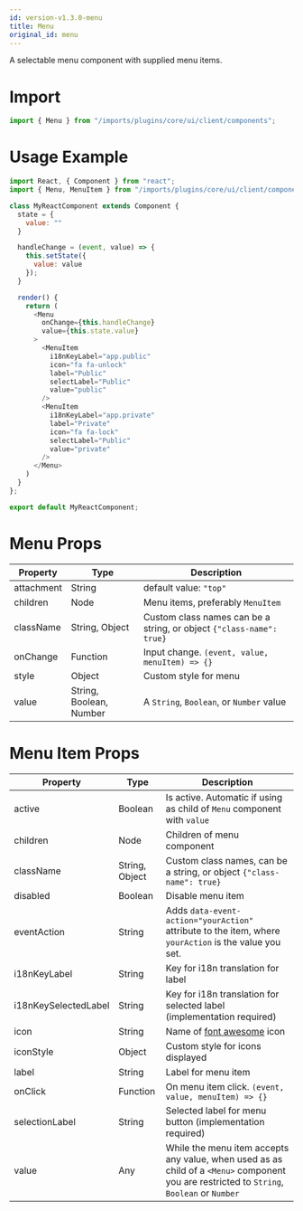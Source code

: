 ```yaml
---
id: version-v1.3.0-menu
title: Menu
original_id: menu
---
```

    
A selectable menu component with supplied menu items.

# Import

```javascript
import { Menu } from "/imports/plugins/core/ui/client/components";
```

# Usage Example

```javascript
import React, { Component } from "react";
import { Menu, MenuItem } from "/imports/plugins/core/ui/client/components";

class MyReactComponent extends Component {
  state = {
    value: ""
  }

  handleChange = (event, value) => {
    this.setState({
      value: value
    });
  }

  render() {
    return (
      <Menu
        onChange={this.handleChange}
        value={this.state.value}
      >
        <MenuItem
          i18nKeyLabel="app.public"
          icon="fa fa-unlock"
          label="Public"
          selectLabel="Public"
          value="public"
        />
        <MenuItem
          i18nKeyLabel="app.private"
          label="Private"
          icon="fa fa-lock"
          selectLabel="Public"
          value="private"
        />
      </Menu>
    )
  }
};

export default MyReactComponent;
```

# Menu Props

Property   | Type                    | Description
---------- | ----------------------- | ----------------------------------------------
attachment | String                  | default value: `"top"`
children   | Node                    | Menu items, preferably `MenuItem`
className  | String, Object          | Custom class names can be a string, or object `{"class-name": true}`
onChange   | Function                | Input change. `(event, value, menuItem) => {}`
style      | Object                  | Custom style for menu
value      | String, Boolean, Number | A `String`, `Boolean`, or `Number` value

# Menu Item Props

Property             | Type           | Description
-------------------- | -------------- | ---------------------------------------------------------------------------------------------------------------------
active               | Boolean        | Is active. Automatic if using as child of `Menu` component with `value`
children             | Node           | Children of menu component
className            | String, Object | Custom class names, can be a string, or object `{"class-name": true}`
disabled             | Boolean        | Disable menu item
eventAction          | String         | Adds `data-event-action="yourAction"` attribute to the item, where `yourAction` is the value you set.
i18nKeyLabel         | String         | Key for i18n translation for label
i18nKeySelectedLabel | String         | Key for i18n translation for selected label (implementation required)
icon                 | String         | Name of [font awesome](https://fortawesome.github.io/Font-Awesome/) icon
iconStyle            | Object         | Custom style for icons displayed 
label                | String         | Label for menu item
onClick              | Function       | On menu item click. `(event, value, menuItem) => {}`
selectionLabel       | String         | Selected label for menu button (implementation required)
value                | Any            | While the menu item accepts any value, when used as as child of a `<Menu>` component you are restricted to `String`, `Boolean` or `Number`
